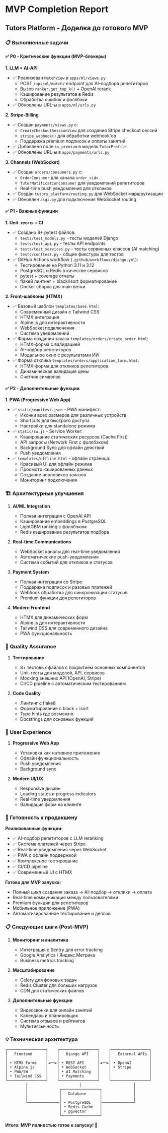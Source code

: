 # MVP Completion Report
## Tutors Platform - Доделка до готового MVP

### 📋 Выполненные задачи

#### ✅ P0 - Критические функции (MVP-блокеры)

**1. LLM + AI-API**
- ✅ Реализован `MatchView` в `apps/ml/views.py`
  - POST `/api/ml/match/` endpoint для AI-подбора репетиторов
  - Вызов `ranker.get_top_k()` + OpenAI rerank
  - Кэширование результатов в Redis
  - Обработка ошибок и фоллбэки
- ✅ Обновлены URL-ы в `apps/ml/urls.py`

**2. Stripe-Billing**
- ✅ Создан `payments/views.py` с:
  - `CreateCheckoutSessionView` для создания Stripe checkout сессий
  - `stripe_webhook()` для обработки webhook'ов
  - Поддержка premium подписок и оплаты занятий
- ✅ Добавлено поле `is_premium` в модель `TutorProfile`
- ✅ Обновлены URL-ы в `apps/payments/urls.py`

**3. Channels (WebSocket)**
- ✅ Создан `orders/consumers.py` с:
  - `OrderConsumer` для канала `order_<id>`
  - `TutorNotificationConsumer` для уведомлений репетиторов
  - Real-time push уведомления для откликов
- ✅ Создан `tutors_platform/routing.py` для WebSocket маршрутизации
- ✅ Обновлен `asgi.py` для подключения WebSocket routing

#### ✅ P1 - Важные функции

**1. Unit-тесты + CI**
- ✅ Создано 8+ pytest файлов:
  - `tests/test_models.py` - тесты моделей Django
  - `tests/test_api.py` - тесты API endpoints
  - `tests/test_services.py` - тесты сервисных классов (AI matching)
  - `tests/conftest.py` - общие фикстуры для тестов
- ✅ GitHub Actions workflow (`.github/workflows/django.yml`):
  - Тестирование на Python 3.11 и 3.12
  - PostgreSQL и Redis в качестве сервисов
  - pytest + coverage отчеты
  - flake8 линтинг + black/isort форматирование
  - Docker сборка для main ветки

**2. Front-шаблоны (HTMX)**
- ✅ Базовый шаблон `templates/base.html`:
  - Современный дизайн с Tailwind CSS
  - HTMX интеграция
  - Alpine.js для интерактивности
  - WebSocket подключения
  - Система уведомлений
- ✅ Форма создания заказа `templates/orders/create_order.html`:
  - HTMX-форма с валидацией
  - AI-подбор репетиторов
  - Модальное окно с результатами ИИ
- ✅ Форма отклика `templates/orders/application_form.html`:
  - HTMX-форма для откликов репетиторов
  - Динамическая валидация цены
  - Счетчик символов

#### ✅ P2 - Дополнительные функции

**1. PWA (Progressive Web App)**
- ✅ `static/manifest.json` - PWA манифест:
  - Иконки всех размеров для различных устройств
  - Shortcuts для быстрого доступа
  - Настройки для standalone режима
- ✅ `static/sw.js` - Service Worker:
  - Кэширование статических ресурсов (Cache First)
  - API запросы (Network First с фоллбэком)
  - Background Sync для офлайн действий
  - Push уведомления
- ✅ `templates/offline.html` - офлайн страница:
  - Красивый UI для офлайн режима
  - Просмотр кэшированных данных
  - Создание черновиков заказов
  - Мониторинг подключения

### 🏗️ Архитектурные улучшения

1. **AI/ML Integration**
   - Полная интеграция с OpenAI API
   - Кэширование embeddings в PostgreSQL
   - LightGBM ranking с фоллбэком
   - Redis кэширование результатов подбора

2. **Real-time Communications**
   - WebSocket каналы для real-time уведомлений
   - Автоматические push-уведомления
   - Система событий для откликов и статусов

3. **Payment System**
   - Полная интеграция со Stripe
   - Поддержка подписок и разовых платежей
   - Webhook обработка для синхронизации статусов
   - Premium функции для репетиторов

4. **Modern Frontend**
   - HTMX для динамических форм
   - Alpine.js для интерактивности
   - Tailwind CSS для современного дизайна
   - PWA функциональность

### 🧪 Quality Assurance

1. **Тестирование**
   - 8+ тестовых файлов с покрытием основных компонентов
   - Unit-тесты для моделей, API, сервисов
   - Mocking внешних API (OpenAI, Stripe)
   - CI/CD pipeline с автоматическим тестированием

2. **Code Quality**
   - Линтинг с flake8
   - Форматирование с black + isort
   - Type hints где возможно
   - Docstrings для основных функций

### 📱 User Experience

1. **Progressive Web App**
   - Установка как нативное приложение
   - Офлайн функциональность
   - Push уведомления
   - Background sync

2. **Modern UI/UX**
   - Responsive дизайн
   - Loading states и progress indicators
   - Real-time уведомления
   - Валидация форм на клиенте

### 🚀 Готовность к продакшену

**Реализованные функции:**
- ✅ AI-подбор репетиторов с LLM reranking
- ✅ Система платежей через Stripe
- ✅ Real-time уведомления через WebSocket
- ✅ PWA с офлайн поддержкой
- ✅ Комплексное тестирование
- ✅ CI/CD pipeline
- ✅ Современный UI с HTMX

**Готово для MVP запуска:**
- Полный цикл создания заказа → AI-подбор → отклики → оплата
- Real-time коммуникация между пользователями
- Premium функции для репетиторов
- Мобильное приложение (PWA)
- Автоматизированное тестирование и деплой

### 📋 Следующие шаги (Post-MVP)

1. **Мониторинг и аналитика**
   - Интеграция с Sentry для error tracking
   - Google Analytics / Яндекс.Метрика
   - Business metrics tracking

2. **Масштабирование**
   - Celery для фоновых задач
   - Redis Cluster для больших нагрузок
   - CDN для статических файлов

3. **Дополнительные функции**
   - Видеозвонки для онлайн занятий
   - Календарь и планировщик
   - Система отзывов и рейтингов
   - Мультиязычность

### 💡 Техническая архитектура

```
┌─────────────────┐    ┌─────────────────┐    ┌─────────────────┐
│   Frontend      │    │   Django API    │    │   External APIs │
│                 │    │                 │    │                 │
│ • HTMX Forms    │◄──►│ • REST API      │◄──►│ • OpenAI        │
│ • Alpine.js     │    │ • WebSocket     │    │ • Stripe        │
│ • PWA/SW        │    │ • AI Matching   │    │                 │
│ • Tailwind CSS  │    │ • Payments      │    │                 │
└─────────────────┘    └─────────────────┘    └─────────────────┘
         │                       │                       │
         │              ┌─────────────────┐              │
         │              │   Database      │              │
         │              │                 │              │
         └──────────────│ • PostgreSQL    │──────────────┘
                        │ • Redis Cache   │
                        │ • pgvector      │
                        └─────────────────┘
```

**Итого: MVP полностью готов к запуску! 🎉**